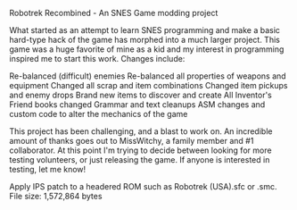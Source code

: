 Robotrek Recombined - An SNES Game modding project

What started as an attempt to learn SNES programming and make a basic hard-type hack of the game has morphed into a much larger project.
This game was a huge favorite of mine as a kid and my interest in programming inspired me to start this work.  Changes include:

Re-balanced (difficult) enemies
Re-balanced all properties of weapons and equipment
Changed all scrap and item combinations
Changed item pickups and enemy drops
Brand new items to discover and create
All Inventor's Friend books changed
Grammar and text cleanups
ASM changes and custom code to alter the mechanics of the game

This project has been challenging, and a blast to work on.  An incredible amount of thanks goes out to MissWitchy, a family member and #1 collaborator.
At this point I'm trying to decide between looking for more testing volunteers, or just releasing the game.  If anyone is interested in testing, let me know!

Apply IPS patch to a headered ROM such as Robotrek (USA).sfc or .smc.  File size: 1,572,864 bytes
